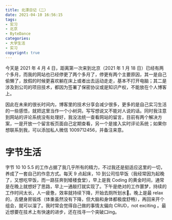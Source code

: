 ```yaml
---
title: 北漂日记（二）
date: 2021-04-10 16:56:15
tags:
- 实习
- 北京
- ByteDance
categories: 
- 大学生活
- 实习		
copyrignt: true
---
```


 今天是 2021 年 4 月 4 日，距离第一次来到北京（2021 年 1 月 18 日）已经有两个多月，而我的网站也已经停更了两个多月了，停更有两个主要原因，其一是自己偷懒了，放假的时候更喜欢躺在床上或者出去运动走走，基本不打开电脑；其二是涉及到公司的项目技术，都因为签署了保密协议或是知识产权，不能放在个人博客上。

<!--more-->
 因此在未来的很长时间内，博客里的技术分享会减少很多，更多的是自己实习生活的一些感悟，就把这里当作一个小树洞，写写想说又不能对人说的话。同时我注意到网站的评论系统没有处理好，我没法统一查看网站的留言，目前有两个解决方案，一是开放一个留言板页面自己定期查看，另一个是接入实时评论系统；如果你想联系到我，可以添加私人微信 1009712456，并备注来意。

# 字节生活

 字节 10 10 5.5 的工作占据了我几乎所有的精力，不过我还是挺适应这里的一切，养成了一套自己的作息方式。每天 9 点起床，10 到公司恰早饭（我经常因为起晚了，又想吃早饭，而一路狂奔到矮楼食堂），早上是我 Coding 的黄金时间，通常是在晚上就想好了思路，早上一通敲打就实现了。下午是绝对的工作噩梦，持续的工作时间太长，人一疲惫，效率就持续下降，开始去厕所划水🦑。晚上是最 relax 的，去健身房锻炼（体重虽然没有下降，但大脑和身体都极度舒畅），再回来开个组会，就可以溜了。我时常会觉得自己做的事情太偏向 CRUD，not exciting 。最近想要在技术上有快速的进步，还在找寻一个突破口ing。

